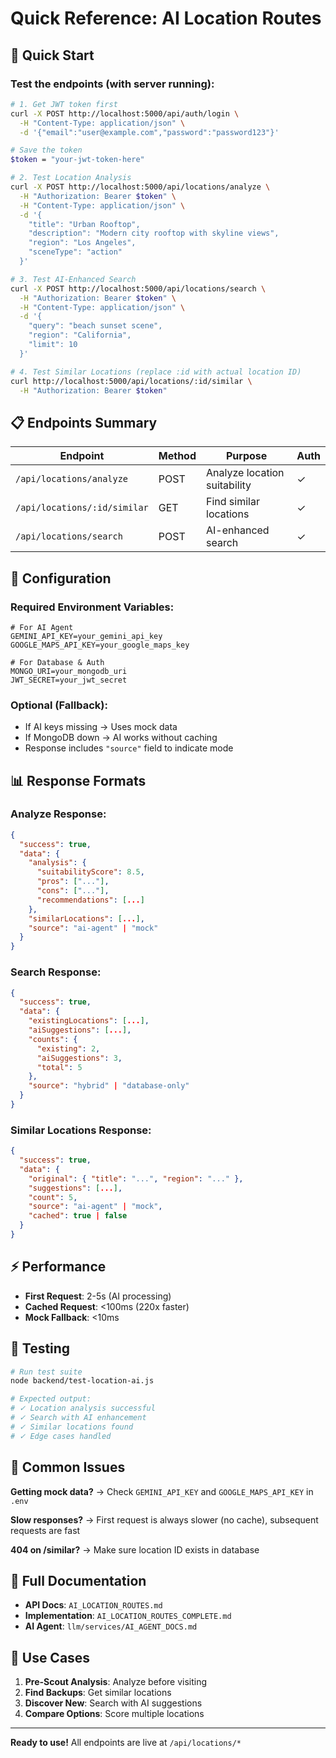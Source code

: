 # Quick Reference: AI Location Routes

## 🚀 Quick Start

### Test the endpoints (with server running):

```bash
# 1. Get JWT token first
curl -X POST http://localhost:5000/api/auth/login \
  -H "Content-Type: application/json" \
  -d '{"email":"user@example.com","password":"password123"}'

# Save the token
$token = "your-jwt-token-here"

# 2. Test Location Analysis
curl -X POST http://localhost:5000/api/locations/analyze \
  -H "Authorization: Bearer $token" \
  -H "Content-Type: application/json" \
  -d '{
    "title": "Urban Rooftop",
    "description": "Modern city rooftop with skyline views",
    "region": "Los Angeles",
    "sceneType": "action"
  }'

# 3. Test AI-Enhanced Search
curl -X POST http://localhost:5000/api/locations/search \
  -H "Authorization: Bearer $token" \
  -H "Content-Type: application/json" \
  -d '{
    "query": "beach sunset scene",
    "region": "California",
    "limit": 10
  }'

# 4. Test Similar Locations (replace :id with actual location ID)
curl http://localhost:5000/api/locations/:id/similar \
  -H "Authorization: Bearer $token"
```

## 📋 Endpoints Summary

| Endpoint                     | Method | Purpose                      | Auth |
| ---------------------------- | ------ | ---------------------------- | ---- |
| `/api/locations/analyze`     | POST   | Analyze location suitability | ✓    |
| `/api/locations/:id/similar` | GET    | Find similar locations       | ✓    |
| `/api/locations/search`      | POST   | AI-enhanced search           | ✓    |

## 🔧 Configuration

### Required Environment Variables:

```env
# For AI Agent
GEMINI_API_KEY=your_gemini_api_key
GOOGLE_MAPS_API_KEY=your_google_maps_key

# For Database & Auth
MONGO_URI=your_mongodb_uri
JWT_SECRET=your_jwt_secret
```

### Optional (Fallback):

- If AI keys missing → Uses mock data
- If MongoDB down → AI works without caching
- Response includes `"source"` field to indicate mode

## 📊 Response Formats

### Analyze Response:

```json
{
  "success": true,
  "data": {
    "analysis": {
      "suitabilityScore": 8.5,
      "pros": ["..."],
      "cons": ["..."],
      "recommendations": [...]
    },
    "similarLocations": [...],
    "source": "ai-agent" | "mock"
  }
}
```

### Search Response:

```json
{
  "success": true,
  "data": {
    "existingLocations": [...],
    "aiSuggestions": [...],
    "counts": {
      "existing": 2,
      "aiSuggestions": 3,
      "total": 5
    },
    "source": "hybrid" | "database-only"
  }
}
```

### Similar Locations Response:

```json
{
  "success": true,
  "data": {
    "original": { "title": "...", "region": "..." },
    "suggestions": [...],
    "count": 5,
    "source": "ai-agent" | "mock",
    "cached": true | false
  }
}
```

## ⚡ Performance

- **First Request**: 2-5s (AI processing)
- **Cached Request**: <100ms (220x faster)
- **Mock Fallback**: <10ms

## 🧪 Testing

```bash
# Run test suite
node backend/test-location-ai.js

# Expected output:
# ✓ Location analysis successful
# ✓ Search with AI enhancement
# ✓ Similar locations found
# ✓ Edge cases handled
```

## 🐛 Common Issues

**Getting mock data?**
→ Check `GEMINI_API_KEY` and `GOOGLE_MAPS_API_KEY` in `.env`

**Slow responses?**
→ First request is always slower (no cache), subsequent requests are fast

**404 on /similar?**
→ Make sure location ID exists in database

## 📖 Full Documentation

- **API Docs**: `AI_LOCATION_ROUTES.md`
- **Implementation**: `AI_LOCATION_ROUTES_COMPLETE.md`
- **AI Agent**: `llm/services/AI_AGENT_DOCS.md`

## 🎯 Use Cases

1. **Pre-Scout Analysis**: Analyze before visiting
2. **Find Backups**: Get similar locations
3. **Discover New**: Search with AI suggestions
4. **Compare Options**: Score multiple locations

---

**Ready to use!** All endpoints are live at `/api/locations/*`

